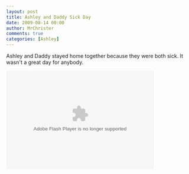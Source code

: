 ```yaml
---
layout: post
title: Ashley and Daddy Sick Day
date: 2009-08-14 00:00
author: MrChrister
comments: true
categories: [Ashley]
---
```

<p>Ashley and Daddy stayed home together because they were both sick. It wasn't a great day for anybody.</p>
<p><embed type="application/x-shockwave-flash" src="http://picasaweb.google.com/s/c/bin/slideshow.swf" width="400" height="267" flashvars="host=picasaweb.google.com&amp;captions=1&amp;hl=en_US&amp;feat=flashalbum&amp;RGB=0x000000&amp;feed=http%3A%2F%2Fpicasaweb.google.com%2Fdata%2Ffeed%2Fapi%2Fuser%2Fwyseguys%2Falbumid%2F5375652650216872241%3Falt%3Drss%26kind%3Dphoto%26authkey%3DGv1sRgCJ-XlJKxqP3KlwE%26hl%3Den_US" pluginspage="http://www.macromedia.com/go/getflashplayer" /></p>
